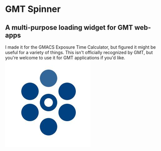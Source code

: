 # GMT Spinner
## A multi-purpose loading widget for GMT web-apps
I made it for the GMACS Exposure Time Calculator, but figured it might be useful for a variety of things. This isn't officially recognized by GMT, but you're welcome to use it for GMT applications if you'd like.
![little example picture](thumbnail.jpg)
